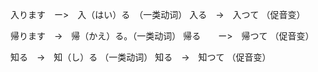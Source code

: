 

入ります　ー>　入（はい）る　（一类动词）
入る　→　入つて  （促音变）


帰ります　->　帰（かえ）る。（一类动词）
帰る　　ー>　帰つて  （促音变）


知る　->　知（し）る  （一类动词）
知る　->　知つて  （促音变） 

